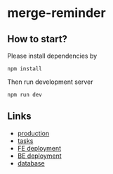 # merge-reminder

## How to start?
Please install dependencies by
```
npm install
```
Then run development server
```
npm run dev
```

## Links
* [production](https://merge-reminder.com)
* [tasks](https://trello.com/b/JYOOcXVi/merge-reminder)
* [FE deployment](https://dash.cloudflare.com/b7200f3121d6ef98ffe1edfd5ba95ce4/pages/view/merge-reminder)
* [BE deployment](https://dashboard.render.com)
* [database](https://cloud.mongodb.com/v2/661119a2fb80c513aef9afcc)